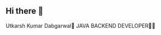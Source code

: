 ## Hi there 👋
Utkarsh Kumar Dabgarwal🙋
JAVA BACKEND DEVELOPER👨‍💻

<!--
**karshhkr/karshhkr** is a ✨ _special_ ✨ repository because its `README.md` (this file) appears on your GitHub profile.

Here are some ideas to get you started: Open Source Projects![Uploading ProjectCluelessGIF.gif…]()


- 🔭 I’m currently working on ... Building Java Backend Application
- 🌱 I’m currently learning ... Java-based backend application built using Spring Boot for developing robust and scalable REST APIs
                                      Core Java, Adv Java, Spring Boot,Microservices,Hibernate,Postgresql,REST API's
- 👯 I’m looking to collaborate on ... Open Source Projects
- 🤔 I’m looking for help with ... Collaboration with Open Source Projects
- 💬 Ask me about ...Java Development (Core Java, Collections, Multithreading)
                      Backend Development with Spring Boot
                      RESTful API Design & Development
                      Database Management (MySQL, PostgreSQL)
                      Microservices Architecture
                      System Design Basics
                      Problem Solving & DSA
                      Version Control (Git, GitHub)
- 📫 How to reach me: ... 📩:-Utkarshkumardabgarwal@gmail.com/ 🤳:-+91 7408578131
- 😄 Pronouns: ...he/him
- ⚡ Fun fact: ...
-->
